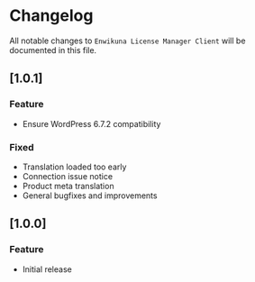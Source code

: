 # Changelog

All notable changes to `Enwikuna License Manager Client` will be documented in this file.

## [1.0.1]

### Feature

- Ensure WordPress 6.7.2 compatibility

### Fixed

- Translation loaded too early
- Connection issue notice
- Product meta translation
- General bugfixes and improvements

## [1.0.0]

### Feature

- Initial release
